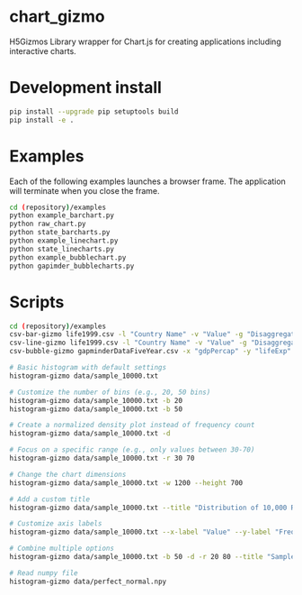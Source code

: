 # chart_gizmo

H5Gizmos Library wrapper for Chart.js for creating applications including interactive charts.

# Development install

```bash
pip install --upgrade pip setuptools build
pip install -e .
```

# Examples

Each of the following examples launches a browser frame.
The application will terminate when you close the frame.

```bash
cd (repository)/examples
python example_barchart.py
python raw_chart.py
python state_barcharts.py
python example_linechart.py
python state_linecharts.py
python example_bubblechart.py
python gapimder_bubblecharts.py
```

# Scripts

```bash
cd (repository)/examples
csv-bar-gizmo life1999.csv -l "Country Name" -v "Value" -g "Disaggregation"
csv-line-gizmo life1999.csv -l "Country Name" -v "Value" -g "Disaggregation"
csv-bubble-gizmo gapminderDataFiveYear.csv -x "gdpPercap" -y "lifeExp" -r "pop" -g "continent" --min_radius 3 --max_radius 20

# Basic histogram with default settings
histogram-gizmo data/sample_10000.txt

# Customize the number of bins (e.g., 20, 50 bins)
histogram-gizmo data/sample_10000.txt -b 20
histogram-gizmo data/sample_10000.txt -b 50

# Create a normalized density plot instead of frequency count
histogram-gizmo data/sample_10000.txt -d

# Focus on a specific range (e.g., only values between 30-70)
histogram-gizmo data/sample_10000.txt -r 30 70

# Change the chart dimensions
histogram-gizmo data/sample_10000.txt -w 1200 --height 700

# Add a custom title
histogram-gizmo data/sample_10000.txt --title "Distribution of 10,000 Random Numbers"

# Customize axis labels
histogram-gizmo data/sample_10000.txt --x-label "Value" --y-label "Frequency"

# Combine multiple options
histogram-gizmo data/sample_10000.txt -b 50 -d -r 20 80 --title "Sample Data Distribution" -w 1000 --height 600 --x-label "Sample Values" --y-label "Probability Density"

# Read numpy file
histogram-gizmo data/perfect_normal.npy
```
